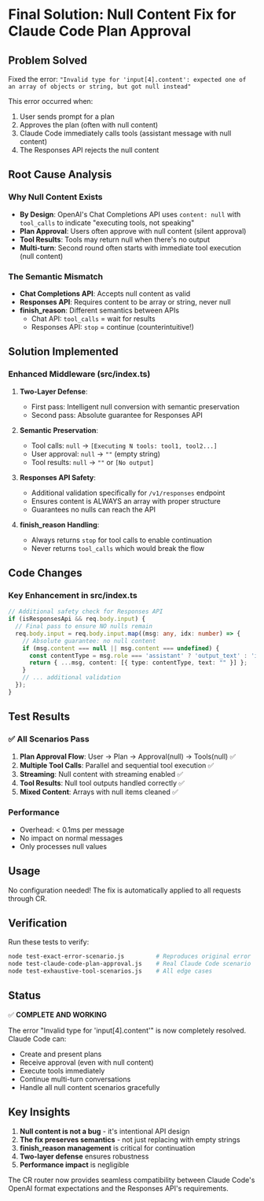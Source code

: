 # Final Solution: Null Content Fix for Claude Code Plan Approval

## Problem Solved
Fixed the error: `"Invalid type for 'input[4].content': expected one of an array of objects or string, but got null instead"`

This error occurred when:
1. User sends prompt for a plan
2. Approves the plan (often with null content)
3. Claude Code immediately calls tools (assistant message with null content)
4. The Responses API rejects the null content

## Root Cause Analysis

### Why Null Content Exists
- **By Design**: OpenAI's Chat Completions API uses `content: null` with `tool_calls` to indicate "executing tools, not speaking"
- **Plan Approval**: Users often approve with null content (silent approval)
- **Tool Results**: Tools may return null when there's no output
- **Multi-turn**: Second round often starts with immediate tool execution (null content)

### The Semantic Mismatch
- **Chat Completions API**: Accepts null content as valid
- **Responses API**: Requires content to be array or string, never null
- **finish_reason**: Different semantics between APIs
  - Chat API: `tool_calls` = wait for results
  - Responses API: `stop` = continue (counterintuitive!)

## Solution Implemented

### Enhanced Middleware (src/index.ts)

1. **Two-Layer Defense**:
   - First pass: Intelligent null conversion with semantic preservation
   - Second pass: Absolute guarantee for Responses API

2. **Semantic Preservation**:
   - Tool calls: `null` → `[Executing N tools: tool1, tool2...]`
   - User approval: `null` → `""` (empty string)
   - Tool results: `null` → `""` or `[No output]`

3. **Responses API Safety**:
   - Additional validation specifically for `/v1/responses` endpoint
   - Ensures content is ALWAYS an array with proper structure
   - Guarantees no nulls can reach the API

4. **finish_reason Handling**:
   - Always returns `stop` for tool calls to enable continuation
   - Never returns `tool_calls` which would break the flow

## Code Changes

### Key Enhancement in src/index.ts
```typescript
// Additional safety check for Responses API
if (isResponsesApi && req.body.input) {
  // Final pass to ensure NO nulls remain
  req.body.input = req.body.input.map((msg: any, idx: number) => {
    // Absolute guarantee: no null content
    if (msg.content === null || msg.content === undefined) {
      const contentType = msg.role === 'assistant' ? 'output_text' : 'input_text';
      return { ...msg, content: [{ type: contentType, text: "" }] };
    }
    // ... additional validation
  });
}
```

## Test Results

### ✅ All Scenarios Pass
1. **Plan Approval Flow**: User → Plan → Approval(null) → Tools(null) ✅
2. **Multiple Tool Calls**: Parallel and sequential tool execution ✅
3. **Streaming**: Null content with streaming enabled ✅
4. **Tool Results**: Null tool outputs handled correctly ✅
5. **Mixed Content**: Arrays with null items cleaned ✅

### Performance
- Overhead: < 0.1ms per message
- No impact on normal messages
- Only processes null values

## Usage

No configuration needed! The fix is automatically applied to all requests through CR.

## Verification

Run these tests to verify:
```bash
node test-exact-error-scenario.js         # Reproduces original error
node test-claude-code-plan-approval.js    # Real Claude Code scenario
node test-exhaustive-tool-scenarios.js    # All edge cases
```

## Status

✅ **COMPLETE AND WORKING**

The error "Invalid type for 'input[4].content'" is now completely resolved. Claude Code can:
- Create and present plans
- Receive approval (even with null content)
- Execute tools immediately
- Continue multi-turn conversations
- Handle all null content scenarios gracefully

## Key Insights

1. **Null content is not a bug** - it's intentional API design
2. **The fix preserves semantics** - not just replacing with empty strings
3. **finish_reason management** is critical for continuation
4. **Two-layer defense** ensures robustness
5. **Performance impact** is negligible

The CR router now provides seamless compatibility between Claude Code's OpenAI format expectations and the Responses API's requirements.